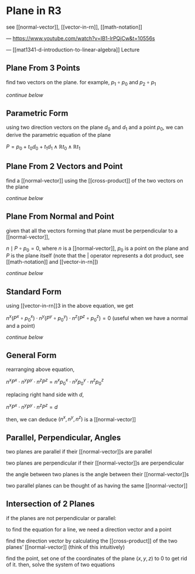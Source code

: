 # Plane in R3

see [[normal-vector]], [[vector-in-rn]], [[math-notation]]

&mdash; <https://www.youtube.com/watch?v=IB1-lrPQjCw&t=10556s>

&mdash; [[mat1341-d-introduction-to-linear-algebra]] Lecture

## Plane From 3 Points

find two vectors on the plane. for example, $p_1 \circ p_0$ and $p_2 \circ p_1$

_continue below_

## Parametric Form

using two direction vectors on the plane $d_0$ and $d_1$ and a point $p_0$, we can derive the parametric equation of the plane

$P = p_0 + t_0d_0 + t_1d_1 \land \mathbb R t_0 \land \mathbb R t_1$

## Plane From 2 Vectors and Point

find a [[normal-vector]] using the [[cross-product]] of the two vectors on the plane

_continue below_

## Plane From Normal and Point

given that all the vectors forming that plane must be perpendicular to a [[normal-vector]],

$n \mid P \circ p_0 = 0$, where $n$ is a [[normal-vector]], $p_0$ is a point on the plane and $P$ is the plane itself (note that the $|$ operator represents a dot product, see [[math-notation]] and [[vector-in-rn]])

_continue below_

## Standard Form

using [[vector-in-rn]]3 in the above equation, we get

$n^x (P^x \circ p_0^x) \cdot n^y (P^y \circ p_0^y) \cdot n^z (P^z \circ p_0^z) = 0$ (useful when we have a normal and a point)

_continue below_

## General Form

rearranging above equation,

$n^xP^x \cdot n^yP^y \cdot n^zP^z = n^xp_0^x \cdot n^yp_0^y \cdot n^zp_0^z$

replacing right hand side with $d$,

$n^xP^x \cdot n^yP^y \cdot n^zP^z = d$

then, we can deduce $(n^x, n^y, n^z)$ is a [[normal-vector]]

## Parallel, Perpendicular, Angles

two planes are parallel if their [[normal-vector]]s are parallel

two planes are perpendicular if their [[normal-vector]]s are perpendicular

the angle between two planes is the angle between their [[normal-vector]]s

two parallel planes can be thought of as having the same [[normal-vector]]

## Intersection of 2 Planes

if the planes are not perpendicular or parallel:

to find the equation for a line, we need a direction vector and a point

find the direction vector by calculating the [[cross-product]] of the two planes’ [[normal-vector]] (think of this intuitively)

find the point, set one of the coordinates of the plane ($x, y, z$) to $0$ to get rid of it. then, solve the system of two equations
